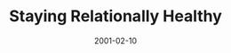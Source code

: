 ---
layout: message
category: message
series: "Millennium Makeover"
title: "Staying Relationally Healthy"
date: 2001-02-10
audio-description: "Join us as we look at four areas of our lives in need of a little makeover. "
audio: ""
audio-title: "Staying Relationally Healthy"
audio-duration: ":"
---